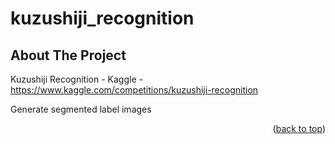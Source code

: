 # kuzushiji_recognition

<!-- ABOUT THE PROJECT -->
## About The Project

Kuzushiji Recognition - Kaggle -
https://www.kaggle.com/competitions/kuzushiji-recognition

Generate segmented label images

<p align="right">(<a href="#top">back to top</a>)</p>
